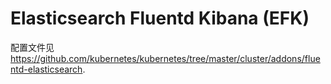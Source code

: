 # Elasticsearch Fluentd Kibana (EFK)

配置文件见<https://github.com/kubernetes/kubernetes/tree/master/cluster/addons/fluentd-elasticsearch>.

